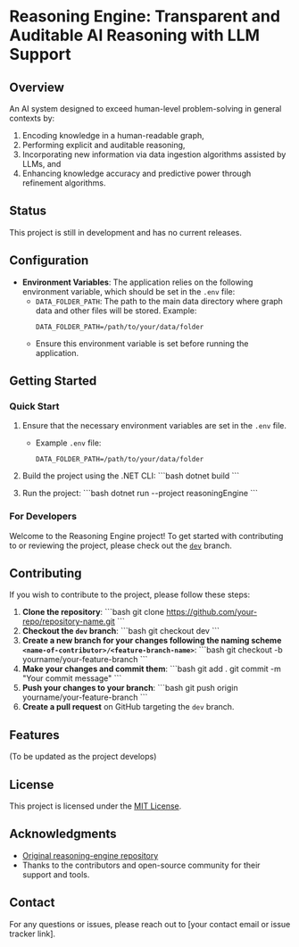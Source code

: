 # Reasoning Engine: Transparent and Auditable AI Reasoning with LLM Support

## Overview
An AI system designed to exceed human-level problem-solving in general contexts by:
1. Encoding knowledge in a human-readable graph,
2. Performing explicit and auditable reasoning,
3. Incorporating new information via data ingestion algorithms assisted by LLMs, and
4. Enhancing knowledge accuracy and predictive power through refinement algorithms.

## Status
This project is still in development and has no current releases.

## Configuration
- **Environment Variables**: The application relies on the following environment variable, which should be set in the `.env` file:
   - `DATA_FOLDER_PATH`: The path to the main data directory where graph data and other files will be stored. Example:
     ```plaintext
     DATA_FOLDER_PATH=/path/to/your/data/folder
     ```
   - Ensure this environment variable is set before running the application.

## Getting Started

### Quick Start
1. Ensure that the necessary environment variables are set in the `.env` file.
   - Example `.env` file:
     ```plaintext
     DATA_FOLDER_PATH=/path/to/your/data/folder
     ```
2. Build the project using the .NET CLI:
   \`\`\`bash
   dotnet build
   \`\`\`

3. Run the project:
   \`\`\`bash
   dotnet run --project reasoningEngine
   \`\`\`

### For Developers
Welcome to the Reasoning Engine project! To get started with contributing to or reviewing the project, please check out the [`dev`](https://github.com/your-repo/repository-name/tree/dev) branch.

## Contributing

If you wish to contribute to the project, please follow these steps:

1. **Clone the repository**:
   \`\`\`bash
   git clone https://github.com/your-repo/repository-name.git
   \`\`\`
2. **Checkout the `dev` branch**:
   \`\`\`bash
   git checkout dev
   \`\`\`
3. **Create a new branch for your changes following the naming scheme `<name-of-contributor>/<feature-branch-name>`**:
   \`\`\`bash
   git checkout -b yourname/your-feature-branch
   \`\`\`
4. **Make your changes and commit them**:
   \`\`\`bash
   git add .
   git commit -m "Your commit message"
   \`\`\`
5. **Push your changes to your branch**:
   \`\`\`bash
   git push origin yourname/your-feature-branch
   \`\`\`
6. **Create a pull request** on GitHub targeting the `dev` branch.

## Features
(To be updated as the project develops)

## License

This project is licensed under the [MIT License](LICENSE).

## Acknowledgments

- [Original reasoning-engine repository](https://github.com/conormckenzie/reasoning-engine)
- Thanks to the contributors and open-source community for their support and tools.

## Contact

For any questions or issues, please reach out to [your contact email or issue tracker link].

